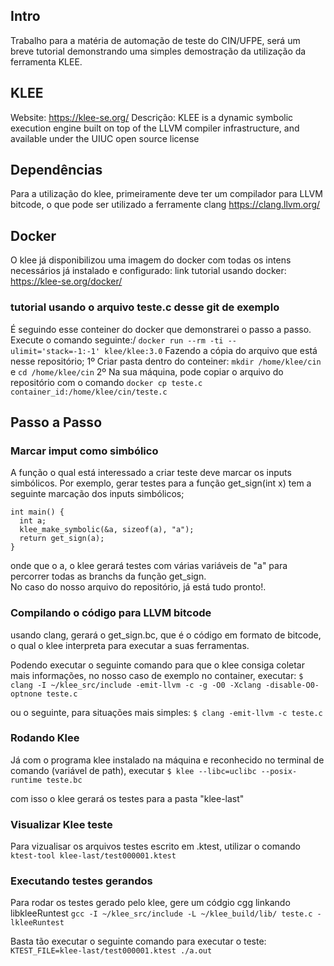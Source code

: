 ## Intro
Trabalho para a matéria de automação de teste do CIN/UFPE, será um breve tutorial demonstrando uma simples demostração da
utilização da ferramenta KLEE.

## KLEE
Website: https://klee-se.org/
Descrição: KLEE is a dynamic symbolic execution engine built on top of the LLVM compiler infrastructure, and available under the UIUC open source license

## Dependências
Para a utilização do klee, primeiramente deve ter um compilador para LLVM bitcode, o que pode ser utilizado a ferramente clang
https://clang.llvm.org/ 

## Docker
O klee já disponibilizou uma imagem do docker com todas os intens necessários já instalado e configurado:
link tutorial usando docker: https://klee-se.org/docker/

### tutorial usando o arquivo teste.c desse git de exemplo
É seguindo esse conteiner do docker que demonstrarei o passo a passo. Execute o comando seguinte:/
```docker run --rm -ti --ulimit='stack=-1:-1' klee/klee:3.0```
Fazendo a cópia do arquivo que está nesse repositório;
1º Criar pasta dentro do conteiner: ```mkdir /home/klee/cin``` e ```cd /home/klee/cin```
2º Na sua máquina, pode copiar o arquivo do repositório com o comando ```docker cp teste.c container_id:/home/klee/cin/teste.c```


## Passo a Passo
### Marcar imput como simbólico 
A função o qual está interessado a criar teste deve marcar os inputs simbólicos. Por exemplo, gerar testes para a função
get_sign(int x) tem a seguinte marcação dos inputs simbólicos;
```
int main() {
  int a;
  klee_make_symbolic(&a, sizeof(a), "a");
  return get_sign(a);
}
```

onde que o a, o klee gerará testes com várias variáveis de "a" para percorrer todas as branchs da função get_sign.\
No caso do nosso arquivo do repositório, já está tudo pronto!.

### Compilando o código para LLVM bitcode
usando clang, gerará o get_sign.bc, que é o código em formato de bitcode, o qual o klee interpreta para executar a suas
ferramentas.

Podendo executar o seguinte comando para que o klee consiga coletar mais informações, no nosso caso de exemplo no container,
executar:
```$ clang -I ~/klee_src/include -emit-llvm -c -g -O0 -Xclang -disable-O0-optnone teste.c```

ou o seguinte, para situações mais simples:
```$ clang -emit-llvm -c teste.c```

### Rodando Klee
Já com o programa klee instalado na máquina e reconhecido no terminal de comando (variável de path), executar ```$ klee --libc=uclibc --posix-runtime teste.bc```

com isso o klee gerará os testes para a pasta "klee-last"

### Visualizar Klee teste

Para vizualisar os arquivos testes escrito em .ktest, utilizar o comando ```ktest-tool klee-last/test000001.ktest```

### Executando testes gerandos

Para rodar os testes gerado pelo klee, gere um códgio cgg linkando libkleeRuntest
```gcc -I ~/klee_src/include -L ~/klee_build/lib/ teste.c -lkleeRuntest```

Basta tão executar o seguinte comando para executar o teste:
```KTEST_FILE=klee-last/test000001.ktest ./a.out```

